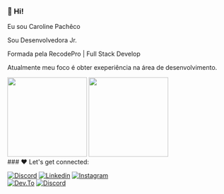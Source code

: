 ### 💁 Hi!

Eu sou Caroline Pachêco

Sou Desenvolvedora Jr.

Formada pela RecodePro | Full Stack Develop

Atualmente meu foco é obter exeperiência na área de desenvolvimento.

<div>
  <img height="180em" src="https://github-readme-stats.vercel.app/api?username=carollinepacheco&show_icons=true&theme=tokyonight"/>
  <img height="180em" src="https://github-readme-stats.vercel.app/api/top-langs/?username=carollinepacheco&layout=compact&theme=tokyonight"/>
</div

<br>
### ❤️ Let's get connected: 

[![Discord](https://img.shields.io/badge/Discord-7289DA?style=for-the-badge&logo=discord&logoColor=white)](https://discord.gg/https://discord.gg/9pg8BR75zy)
[![Linkedin](https://img.shields.io/badge/LinkedIn-0077B5?style=for-the-badge&logo=linkedin&logoColor=white)](https://www.linkedin.com/in/karollinepacheco/)
[![Instagram](https://img.shields.io/badge/Instagram-E4405F?style=for-the-badge&logo=instagram&logoColor=white)](https://www.instagram.com/krolline_pacheco/)  
[![Dev.To](https://img.shields.io/badge/dev.to-0A0A0A?style=for-the-badge&logo=devdotto&logoColor=white)](https://dev.to/carollinepacheco)
[![Discord]()]()
